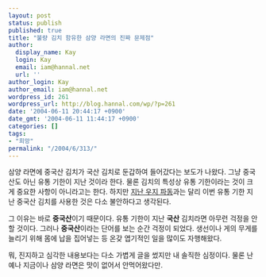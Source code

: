 ```yaml
---
layout: post
status: publish
published: true
title: "불량 김치 함유한 삼양 라면의 진짜 문제점"
author:
  display_name: Kay
  login: Kay
  email: iam@hannal.net
  url: ''
author_login: Kay
author_email: iam@hannal.net
wordpress_id: 261
wordpress_url: http://blog.hannal.com/wp/?p=261
date: '2004-06-11 20:44:17 +0900'
date_gmt: '2004-06-11 11:44:17 +0900'
categories: []
tags:
- "희망"
permalink: "/2004/6/313/"
---
```

<p>삼양 라면에 중국산 김치가 국산 김치로 둔갑하여 들어갔다는 보도가 나왔다. 그냥 중국산도 아닌 유통 기한이 지난 것이라 한다. 물론 김치의 특성상 유통 기한이라는 것이 크게 중요한 사항이 아니라고는 한다. 하지만 <a href="http://reedyfox.com/bbs/view.php?id=fox&no=803" target="_Blank">지난 우지 파동</a>과는 달리 이번 유통 기한 지난 중국산 김치를 사용한 것은 다소 불안하다고 생각된다.</p>
<p>그 이유는 바로 <b>중국산</b>이기 때문이다. 유통 기한이 지난 <b>국산</b> 김치라면 아무런 걱정을 안할 것이다. 그러나 <b>중국산</b>이라는 단어를 보는 순간 걱정이 되었다. 생선이나 게의 무게를 늘리기 위해 몸에 납을 집어넣는 등 온갖 엽기적인 일을 많이도 자행해왔다.</p>
<p>뭐, 진지하고 심각한 내용보다는 다소 가볍게 글을 썼지만 내 솔직한 심정이다. 물론 난 예나 지금이나 삼양 라면은 맛이 없어서 안먹어왔다만.</p>

